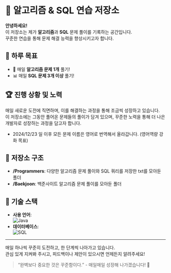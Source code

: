# 📝 알고리즘 & SQL 연습 저장소

**안녕하세요!**  
이 저장소는 제가 **알고리즘**과 **SQL** 문제 풀이를 기록하는 공간입니다.  
꾸준한 연습을 통해 문제 해결 능력을 향상시키고자 합니다.

## 🌟 하루 목표
- 🧠 매일 **알고리즘 문제 1개** 풀기!
- 📊 매일 **SQL 문제 3개 이상** 풀기!

## 🏆 진행 상황 및 노력
매일 새로운 도전에 직면하며, 이를 해결하는 과정을 통해 조금씩 성장하고 있습니다.  
이 저장소에는 그동안 풀어온 문제들의 풀이가 담겨 있으며, 꾸준한 노력을 통해 더 나은 개발자로 성장하는 과정을 담고자 합니다.

- 2024/12/23 일 이후 모든 문제 이름은 영어로 번역해서 올라갑니다. (영어역량 강화 목표)

## 📂 저장소 구조
- **/Programmers**: 다양한 알고리즘 문제 풀이와 SQL 쿼리를 저장한 txt를 모아둔 폴더
- **/Baekjoon**: 백준사이트 알고리즘 문제 풀이를 모아둔 폴더

## 🔧 기술 스택
- **사용 언어**:  
  ![Java](https://img.shields.io/badge/Java-ED8B00?style=for-the-badge&logo=java&logoColor=white)  
- **데이터베이스**:  
  ![SQL](https://img.shields.io/badge/SQL-336791?style=for-the-badge&logo=postgresql&logoColor=white)

---

매일 하나씩 꾸준히 도전하고, 한 단계씩 나아가고 있습니다.  
관심 있게 지켜봐 주시고, 피드백이나 제안이 있으시면 언제든지 알려주세요!

> “완벽보다 중요한 것은 꾸준함이다.” - 매일매일 성장해 나가겠습니다! 🚀
